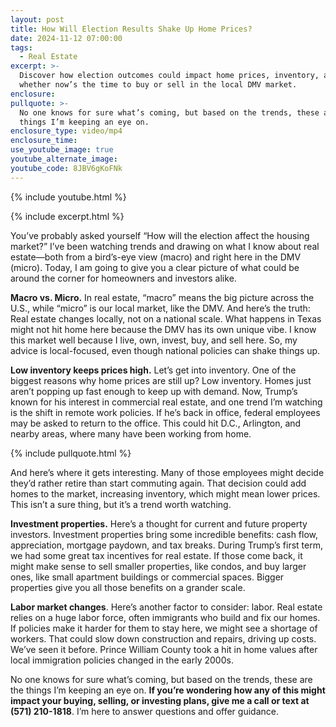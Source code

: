 ```yaml
---
layout: post
title: How Will Election Results Shake Up Home Prices?
date: 2024-11-12 07:00:00
tags:
  - Real Estate
excerpt: >-
  Discover how election outcomes could impact home prices, inventory, and
  whether now’s the time to buy or sell in the local DMV market.
enclosure:
pullquote: >-
  No one knows for sure what’s coming, but based on the trends, these are the
  things I’m keeping an eye on.
enclosure_type: video/mp4
enclosure_time:
use_youtube_image: true
youtube_alternate_image:
youtube_code: 8JBV6gKoFNk
---
```

{% include youtube.html %}

{% include excerpt.html %}

You’ve probably asked yourself “How will the election affect the housing market?” I’ve been watching trends and drawing on what I know about real estate—both from a bird’s-eye view (macro) and right here in the DMV (micro). Today, I am going to give you a clear picture of what could be around the corner for homeowners and investors alike.

**Macro vs. Micro.** In real estate, “macro” means the big picture across the U.S., while “micro” is our local market, like the DMV. And here’s the truth: Real estate changes locally, not on a national scale. What happens in Texas might not hit home here because the DMV has its own unique vibe. I know this market well because I live, own, invest, buy, and sell here. So, my advice is local-focused, even though national policies can shake things up.

**Low inventory keeps prices high.** Let’s get into inventory. One of the biggest reasons why home prices are still up? Low inventory. Homes just aren’t popping up fast enough to keep up with demand. Now, Trump’s known for his interest in commercial real estate, and one trend I’m watching is the shift in remote work policies. If he’s back in office, federal employees may be asked to return to the office. This could hit D.C., Arlington, and nearby areas, where many have been working from home.

{% include pullquote.html %}

And here’s where it gets interesting. Many of those employees might decide they’d rather retire than start commuting again. That decision could add homes to the market, increasing inventory, which might mean lower prices. This isn’t a sure thing, but it’s a trend worth watching.

**Investment properties.** Here’s a thought for current and future property investors. Investment properties bring some incredible benefits: cash flow, appreciation, mortgage paydown, and tax breaks. During Trump’s first term, we had some great tax incentives for real estate. If those come back, it might make sense to sell smaller properties, like condos, and buy larger ones, like small apartment buildings or commercial spaces. Bigger properties give you all those benefits on a grander scale.

**Labor market changes**. Here’s another factor to consider: labor. Real estate relies on a huge labor force, often immigrants who build and fix our homes. If policies make it harder for them to stay here, we might see a shortage of workers. That could slow down construction and repairs, driving up costs. We’ve seen it before. Prince William County took a hit in home values after local immigration policies changed in the early 2000s.

No one knows for sure what’s coming, but based on the trends, these are the things I’m keeping an eye on. **If you’re wondering how any of this might impact your buying, selling, or investing plans, give me a call or text at (571) 210-1818**. I’m here to answer questions and offer guidance.

&nbsp;